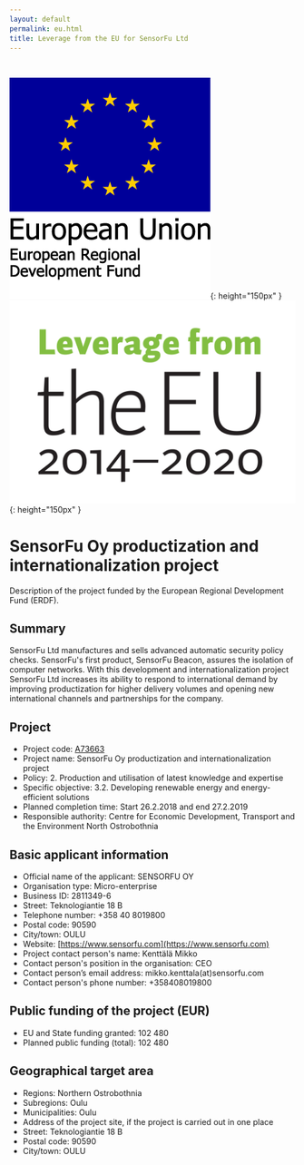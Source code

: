 ```yaml
---
layout: default
permalink: eu.html
title: Leverage from the EU for SensorFu Ltd
---
```


<br/>

![European Regional Development Fund logo](img/eu_eakr.png){: height="150px" }
![Leverage from the EU logo](img/leverage_eu.png){: height="150px" }

# SensorFu Oy productization and internationalization project

Description of the project funded by the European Regional Development Fund (ERDF).

## Summary

SensorFu Ltd manufactures and sells advanced automatic security policy checks.
SensorFu's first product, SensorFu Beacon, assures the isolation of computer
networks. With this development and internationalization project SensorFu Ltd
increases its ability to respond to international demand by improving
productization for higher delivery volumes and opening new international
channels and partnerships for the company.

## Project

* Project code: [A73663](https://www.eura2014.fi/rrtiepa/projekti.php?projektikoodi=A73663&lang=en)
* Project name: SensorFu Oy productization and internationalization project
* Policy: 2. Production and utilisation of latest knowledge and expertise
* Specific objective: 3.2. Developing renewable energy and energy-efficient solutions
* Planned completion time: Start 26.2.2018 and end 27.2.2019
* Responsible authority: Centre for Economic Development, Transport and the Environment North Ostrobothnia

## Basic applicant information

* Official name of the applicant: SENSORFU OY
* Organisation type: Micro-enterprise
* Business ID: 2811349-6
* Street: Teknologiantie 18 B
* Telephone number: +358 40 8019800
* Postal code: 90590
* City/town: OULU
* Website: [https://www.sensorfu.com](https://www.sensorfu.com)
* Project contact person's name: Kenttälä Mikko
* Contact person's position in the organisation: CEO
* Contact person’s email address: mikko.kenttala(at)sensorfu.com
* Contact person's phone number: +358408019800

## Public funding of the project (EUR)

* EU and State funding granted: 102 480
* Planned public funding (total): 102 480

## Geographical target area

* Regions: Northern Ostrobothnia
* Subregions: Oulu
* Municipalities: Oulu
* Address of the project site, if the project is carried out in one place
* Street: Teknologiantie 18 B
* Postal code: 90590
* City/town: OULU
